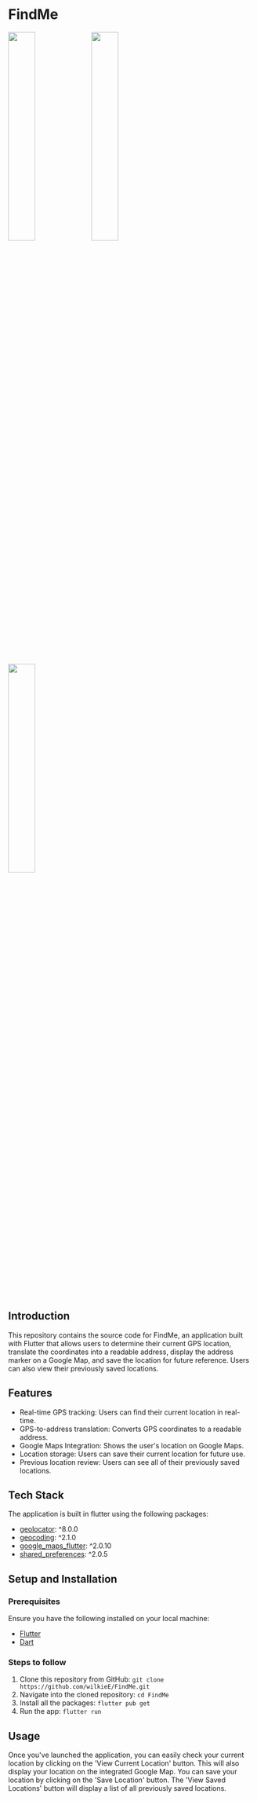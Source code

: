 # FindMe

<p float="left">
  <img src="https://github.com/wilkieE/DEF-Electronics/assets/48595932/2ae88be4-4649-4295-a444-2d98ad652142" width="33%" /> 
  <img src="https://github.com/wilkieE/DEF-Electronics/assets/48595932/93a1bc86-c017-46e9-aa77-acc7cc54cc03" width="33%" />
  <img src="https://github.com/wilkieE/DEF-Electronics/assets/48595932/fa2d25a4-637e-4d52-85bc-63d5493e0f88" width="33%" />
</p>

## Introduction
This repository contains the source code for FindMe, an application built with Flutter that allows users to determine their current GPS location, translate the coordinates into a readable address, display the address marker on a Google Map, and save the location for future reference. Users can also view their previously saved locations.

## Features

- Real-time GPS tracking: Users can find their current location in real-time.
- GPS-to-address translation: Converts GPS coordinates to a readable address.
- Google Maps Integration: Shows the user's location on Google Maps.
- Location storage: Users can save their current location for future use.
- Previous location review: Users can see all of their previously saved locations.

## Tech Stack

The application is built in flutter using the following packages:

- [geolocator](https://pub.dev/packages/geolocator): ^8.0.0
- [geocoding](https://pub.dev/packages/geocoding): ^2.1.0
- [google_maps_flutter](https://pub.dev/packages/google_maps_flutter): ^2.0.10
- [shared_preferences](https://pub.dev/packages/shared_preferences): ^2.0.5

## Setup and Installation

### Prerequisites
Ensure you have the following installed on your local machine:

- [Flutter](https://flutter.dev/docs/get-started/install)
- [Dart](https://dart.dev/get-dart)

### Steps to follow
1. Clone this repository from GitHub:
   `git clone https://github.com/wilkieE/FindMe.git`
2. Navigate into the cloned repository:
  `cd FindMe`
3. Install all the packages:
   `flutter pub get`
4. Run the app:
   `flutter run`

## Usage
Once you've launched the application, you can easily check your current location by clicking on the 'View Current Location' button. This will also display your location on the integrated Google Map. You can save your location by clicking on the 'Save Location' button. The 'View Saved Locations' button will display a list of all previously saved locations.

